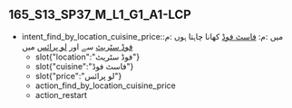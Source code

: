 ## 165_S13_SP37_M_L1_G1_A1-LCP
* intent_find_by_location_cuisine_price:میں :م: [فاسٹ فوڈ](cuisine) کھانا چاہتا ہوں :م: [فوڈ سٹریٹ](location) سے اور [لو پرائس](price) میں
	- slot{"location":"فوڈ سٹریٹ"}
	- slot{"cuisine":"فاسٹ فوڈ"}
	- slot{"price":"لو پرائس"}
	- action_find_by_location_cuisine_price
	- action_restart